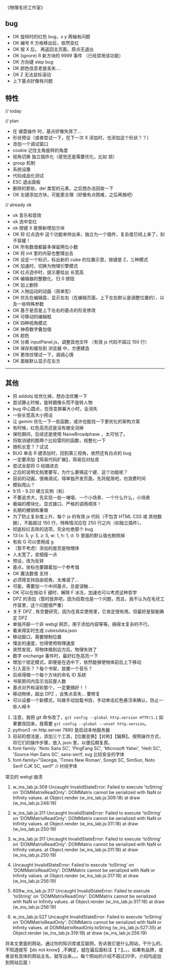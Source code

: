 《物理毛坯工作室》

## bug
- OK 旋转时的红色 bug，x y 两轴有问题
- OK 编号 R 方格移出后，依然变红
- OK 按 X 后， 再返回主页面，原点无退出
- OK (ignore) R 新方块的 9999 事件 （已经禁用该功能）
- OK 方向键 step bug
- OK 颜色信息老是丢失....
- OK Z 无法鼠标滚动
- 上下基点好像有问题

## 特性

// today


// plan
- 在 键盘操作 时，基点好像失效了...
- 形状预设（或者尝试一下，在下一次 X 添加时，也添加这个形状？？）
- 添加一个调试窗口
- cookie 记住主角旋转的角度
- 视角切换 独立插件化（感觉还是需要优化，比如 锁）
- group 机制
- 系统设置
- 代码成品化测试
- ESC 退出面板
- 删除的那些，del 类型的元素，之后想办法回收一下
- OK 左键添加方块，可能更合理（好像有点困难，之后再搞吧）


// already ok
- ok 音乐和音效
- ok 选中变红
- ok 按键 X 能够新增加方块
- OK 将 红点选中 这个功能单拎出来，独立为一个插件，复杂度已经上来了，刻不容缓！
- OK 所有数值都最多保留两位小数
- OK 将 init 里的内容也整理出去
- OK 设定一个标识，标出新的 cube 的位置示意，按键是 Z，三种模式
- OK 加速时，切换为物理引擎模式
- OK 红点选中时，提示要给出 长宽高
- OK 编辑器的整数化、归 0 按钮
- OK 加上删除
- OK 人物运动的动画（简单型）
- OK 优先在编辑盘，显示左右（在编辑页面，上下左右默认是调整位置的），以及一些特殊参数
- OK 基于是否是上下左右的基点的形变修改
- OK 可移动的编辑框
- OK 四种视角模式
- OK 神奇数字叠加值
- OK 颜色
- OK 分离 inputPanel.js，调整其他文件 （有效 js 代码不超过 150 行）
- OK 保存和缓存到 浏览器 中，方便建造
- OK 更改纹理试一下，调调心情
- OK 面板默认显示在左方


-------

## 其他

- 将 addobj 给优化掉，想办法优雅一下
- 尝试静止时候，旋转摄像头而不旋转人物
- bug 中心圆点，在改变屏幕大小时，会消失
- 一些长宽高大小预设
- 让 gemini 优化一下一些函数，或许也能找一下更优化的架构方案
- 有时候，红色高亮还是没有被全消掉
- 保险期间，后续还是使用 NaiveBroadphase ，太可怕了。
- 将取消键的那两个比较雷同的函数，规整化一下
- 随机长宽？？试试
- BUG 单击 R 键添加时，回到第三视角，依然还有白点的 bug
- 一定要添加【简易代码扩展】，简易应对扯皮
- 尝试全部将 G 给搞进去
- 之后的说明文档里要写，为什么要搞这个键、这个功能呢？
- 目前的动画，很难调试，得单独开发页面，先将就用吧，勿浪费时间
- 模拟爬山？
- 9.15 - 9.20 建立实例（和）
- 不要追求大，先实现一些一堵墙、一个小场景、一个什么什么，小场景
- 极端的模块化、显式接口、严格的调用顺序！
- 长期的撤销和重做
- 为了防止复杂度上升，每个 js 的有效 js 代码（不包含 HTML CSS 或 其他数据），不能超过 150 行，特殊情况应在 250 行之内（如独立插件）。
- 彻底标红去除的选项，完全杜绝那个 bug
- 13:{x: 5, y: 5, z: 5, w: 1, h: 1, d: 1} 里面的默认值也剔除掉
- 有些 G 可以使用成 g
- （暂不考虑）添加的是否是物理体
- 人太宽了，变细瘦一点
- 预设，改为反转
- 基点，坐标也要跟着加一个参考值
- OK 魔法数值 支持 .
- 必须得支持自由视角，太难调了...
- 可能，需要加一个中间基点，总是误触....
- OK 可以在按动 E 键时，解除 F 冰冻，加速也可以考虑这种哲学
- DPZ 的添加（暂时放弃吧，因为拾取也是一个问题，而且，我不认为在毛坯工作室里，这个问题很严重）
- 关于 DPZ , 有空要研究，因为在真实使用里，它肯定很有用。但最好是智能确定 DPZ
- 单独开辟一个非 webgl 网页，用于添加内容等等。搞得太复杂的不行。
- 看来得实时生成 cubesdata.json
- 移动窗口，需要限制位置
- 慢走的速度，也得使用物理速度
- 突然发现，将物体搞到远方后，物理失效了
- 数字 onchange 事件时，最好红色高亮一下
- 增加个锁定模式，即便是在选中下，依然能够使物体前后上下移动
- 引入音乐？？每个书架，放置一个音乐？
- 后续得搞一个每个方块的命名 ID 系统
- 书架房间内显示当前屋人数
- 基点对齐和滚轮那个，一定要搞好！！
- 移动物体，超出 DPZ ，会焦点丢失... 要修复
- 可以设置一个新模式，叫做手动加载书目，手动单击红色悬浮来确认，防止一些人喊卡


1. 注意，我把 git 命令改了，`git config --global http.version HTTP/1.1` 如果要改回来，我需要 `git config --global --unset http.version`。
2. python3 -m http.server 7890  是启动本地服务器
3. 目前的想法是，添加三个工具，【位置变换】【对称】【偏移】。按照操作方式，将它们的操作步骤，放入 json 里，以便后期复原。
4. font-family: 'Noto Sans SC', 'PingFang SC', 'Microsoft Yahei', 'Heiti SC', 'Source Han Sans SC', sans-serif;   svg 比较安全的字体
5. font-family="Georgia, 'Times New Roman', Songti SC, SimSun, Noto Serif CJK SC, serif"  // 衬线字体

常见的 webgl 崩溃
1. w_ins_lab.js:309 Uncaught InvalidStateError: Failed to execute 'toString' on 'DOMMatrixReadOnly': DOMMatrix cannot be serialized with NaN or Infinity values.
    at Object.render (w_ins_lab.js:309:18)
    at draw (w_ins_lab.js:248:19)

2. w_ins_lab.js:311 Uncaught InvalidStateError: Failed to execute 'toString' on 'DOMMatrixReadOnly': DOMMatrix cannot be serialized with NaN or Infinity values.
    at Object.render (w_ins_lab.js:311:18)
    at draw (w_ins_lab.js:250:19)

3. w_ins_lab.js:311 Uncaught InvalidStateError: Failed to execute 'toString' on 'DOMMatrixReadOnly': DOMMatrix cannot be serialized with NaN or Infinity values.
    at Object.render (w_ins_lab.js:311:18)
    at draw (w_ins_lab.js:250:19)
4. Uncaught InvalidStateError: Failed to execute 'toString' on 'DOMMatrixReadOnly': DOMMatrix cannot be serialized with NaN or Infinity values.
    at Object.render (w_ins_lab.js:317:18)
    at draw (w_ins_lab.js:256:19)
5. 609w_ins_lab.js:317 Uncaught InvalidStateError: Failed to execute 'toString' on 'DOMMatrixReadOnly': DOMMatrix cannot be serialized with NaN or Infinity values.
    at Object.render (w_ins_lab.js:317:18)
    at draw (w_ins_lab.js:256:19)
6. w_ins_lab.js:527 Uncaught InvalidStateError: Failed to execute 'toString' on 'DOMMatrixReadOnly': DOMMatrix cannot be serialized with NaN or Infinity values.
    at DOMMatrixReadOnly.toString (w_ins_lab.js:527:35)
    at Object.render (w_ins_lab.js:319:18)
    at draw (w_ins_lab.js:256:19)




将本文里面的网站，通过你的知识库或互联网，告诉我它是什么网站，干什么的。不知道就写【do not know】,不确定，就在最后面标注【？】。。。如果有品牌，或者说有具体的网站主名，就写出来。。。每个网站的介绍不超过20字。介绍均追加到网站后面！